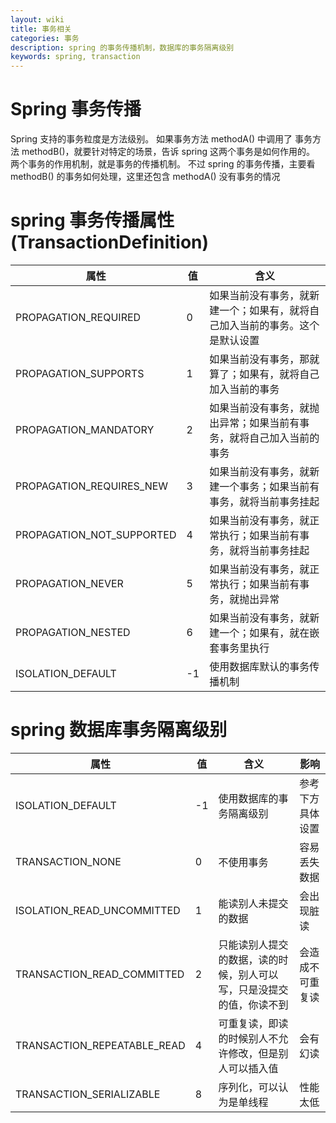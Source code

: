 ```yaml
---
layout: wiki
title: 事务相关
categories: 事务
description: spring 的事务传播机制，数据库的事务隔离级别
keywords: spring, transaction
---
```

# Spring 事务传播
Spring 支持的事务粒度是方法级别。
如果事务方法 methodA() 中调用了 事务方法 methodB()，就要针对特定的场景，告诉 spring 这两个事务是如何作用的。
两个事务的作用机制，就是事务的传播机制。
不过 spring 的事务传播，主要看 methodB() 的事务如何处理，这里还包含 methodA() 没有事务的情况

# spring 事务传播属性(TransactionDefinition)

|属性|值|含义|
|------------|------------|------------|
|PROPAGATION_REQUIRED|0|如果当前没有事务，就新建一个；如果有，就将自己加入当前的事务。这个是默认设置|
| PROPAGATION_SUPPORTS | 1 | 如果当前没有事务，那就算了；如果有，就将自己加入当前的事务 |
| PROPAGATION_MANDATORY | 2| 如果当前没有事务，就抛出异常；如果当前有事务，就将自己加入当前的事务 |
| PROPAGATION_REQUIRES_NEW | 3 | 如果当前没有事务，就新建一个事务；如果当前有事务，就将当前事务挂起 |
| PROPAGATION_NOT_SUPPORTED | 4 | 如果当前没有事务，就正常执行；如果当前有事务，就将当前事务挂起 |
| PROPAGATION_NEVER | 5 | 如果当前没有事务，就正常执行；如果当前有事务，就抛出异常 |
| PROPAGATION_NESTED | 6 | 如果当前没有事务，就新建一个；如果有，就在嵌套事务里执行 |
| ISOLATION_DEFAULT | -1 | 使用数据库默认的事务传播机制 |

# spring 数据库事务隔离级别

| 属性 | 值 | 含义 | 影响 |
| ------------ | ------------ | ------------ | ------------ |
| ISOLATION_DEFAULT | -1 | 使用数据库的事务隔离级别 | 参考下方具体设置
| TRANSACTION_NONE | 0 | 不使用事务 | 容易丢失数据
| ISOLATION_READ_UNCOMMITTED | 1 | 能读别人未提交的数据 | 会出现脏读
| TRANSACTION_READ_COMMITTED | 2 | 只能读别人提交的数据，读的时候，别人可以写，只是没提交的值，你读不到 | 会造成不可重复读
| TRANSACTION_REPEATABLE_READ | 4 | 可重复读，即读的时候别人不允许修改，但是别人可以插入值 | 会有幻读
| TRANSACTION_SERIALIZABLE | 8 | 序列化，可以认为是单线程 | 性能太低
